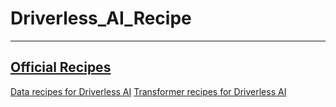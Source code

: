 # Driverless_AI_Recipe
----
[Official Recipes](https://github.com/h2oai/driverlessai-recipes)
----
[Data recipes for Driverless AI](./Data_recipe)
[Transformer recipes for Driverless AI](./Transformer_recipe)
